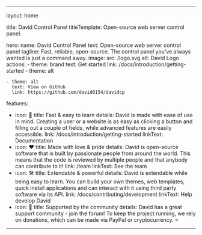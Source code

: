 ---
layout: home

title: David Control Panel
titleTemplate: Open-source web server control panel.

hero:
  name: David Control Panel
  text: Open-source web server control panel
  tagline: Fast, reliable, open-source. The control panel you’ve always wanted is just a command away.
  image:
    src: /logo.svg
    alt: David Logo
  actions:
    - theme: brand
      text: Get started
      link: /docs/introduction/getting-started
    - theme: alt
  
    - theme: alt
      text: View on GitHub
      link: https://github.com/david0154/davidcp

features:
  - icon: 🚀
    title: Fast & easy to learn
    details: David is made with ease of use in mind. Creating a user or a website is as easy as clicking a button and filling out a couple of fields, while advanced features are easily accessible.
    link: /docs/introduction/getting-started
    linkText: Documentation
  - icon: ❤️
    title: Made with love & pride
    details: David is open-source software that is built by passionate people from around the world. This means that the code is reviewed by multiple people and that anybody can contribute to it!
    link: /team
    linkText: See the team
  - icon: 🛠️
    title: Extendable & powerful
    details: David is extendable while being easy to learn. You can build your own themes, web templates, quick install applications and can interact with it using third party software via its API.
    link: /docs/contributing/development
    linkText: Help develop David
  - icon: 🤝
    title: Supported by the community
    details: David has a great support community - join the forum! To keep the project running, we rely on donations, which can be made via PayPal or cryptocurrency.
 =  
 ---
